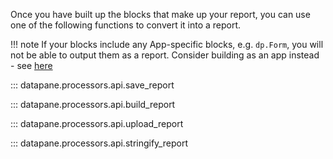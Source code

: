 Once you have built up the blocks that make up your report, you can use one of the following functions to convert it into a report.

!!! note
    If your blocks include any App-specific blocks, e.g. `dp.Form`, you will not be able to output them as a report. Consider building as an app instead - see [here](../apps/overview.md)


::: datapane.processors.api.save_report

::: datapane.processors.api.build_report

::: datapane.processors.api.upload_report

::: datapane.processors.api.stringify_report
